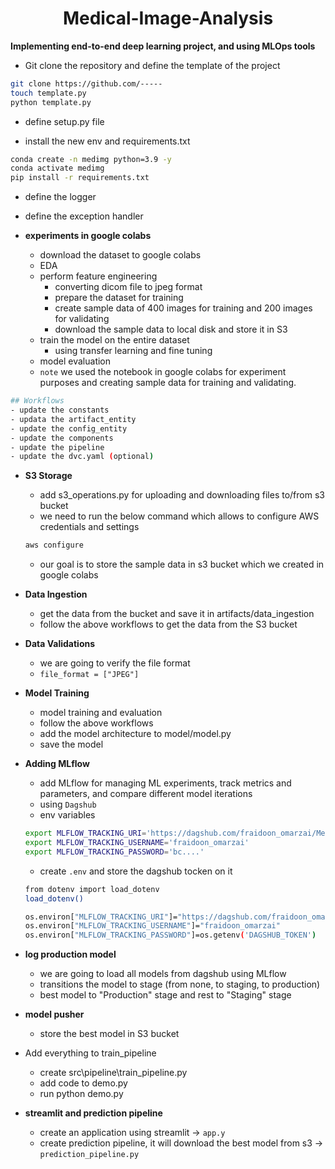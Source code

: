 <h1 align=center> Medical-Image-Analysis </h1>

**Implementing end-to-end deep learning project, and using MLOps tools**

- Git clone the repository and define the template of the project
```bash
git clone https://github.com/-----
touch template.py
python template.py
```
- define setup.py file

- install the new env and requirements.txt

```bash
conda create -n medimg python=3.9 -y
conda activate medimg
pip install -r requirements.txt
```
- define the logger

- define the exception handler

- **experiments in google colabs**
    - download the dataset to google colabs
    - EDA
    - perform feature engineering
        - converting dicom file to jpeg format
        - prepare the dataset for training
        - create sample data of 400 images for training and 200 images for validating
        - download the sample data to local disk and store it in S3
    - train the model on the entire dataset
        - using transfer learning and fine tuning
    - model evaluation
    - `note` we used the notebook in google colabs for experiment purposes and creating sample data for training and validating.

```bash
## Workflows
- update the constants
- updata the artifact_entity
- update the config_entity
- update the components
- update the pipeline
- update the dvc.yaml (optional)
```

- **S3 Storage**
    - add s3_operations.py for uploading and downloading files to/from s3 bucket
    - we need to run the below command which allows to configure AWS credentials and settings
    ```bash
    aws configure  
    ```
    - our goal is to store the sample data in s3 bucket which we created in google colabs

- **Data Ingestion**
    - get the data from the bucket and save it in artifacts/data_ingestion
    - follow the above workflows to get the data from the S3 bucket


- **Data Validations**
    - we are going to verify the file format
    - `file_format = ["JPEG"]`

- **Model Training**
    - model training and evaluation 
    - follow the above workflows
    - add the model architecture to model/model.py
    - save the model 

- **Adding MLflow**
    - add MLflow for managing ML experiments, track metrics and parameters, and compare different model iterations
    - using `Dagshub`
    - env variables
    ```bash
    export MLFLOW_TRACKING_URI='https://dagshub.com/fraidoon_omarzai/Medical-Image-Analysis.mlflow'
    export MLFLOW_TRACKING_USERNAME='fraidoon_omarzai' 
    export MLFLOW_TRACKING_PASSWORD='bc....'
    ```
    - create `.env` and store the dagshub tocken on it
    ```bash
    from dotenv import load_dotenv
    load_dotenv() 
    
    os.environ["MLFLOW_TRACKING_URI"]="https://dagshub.com/fraidoon_omarzai/Medical-Image-Analysis.mlflow"
    os.environ["MLFLOW_TRACKING_USERNAME"]="fraidoon_omarzai"
    os.environ["MLFLOW_TRACKING_PASSWORD"]=os.getenv('DAGSHUB_TOKEN')
    ```

- **log production model**
    - we are going to load all models from dagshub using MLflow
    - transitions the model to stage (from none, to staging, to production) 
    - best model to "Production" stage and rest to "Staging" stage

- **model pusher**    
    - store the best model in S3 bucket


- Add everything to train_pipeline
    - create src\pipeline\train_pipeline.py
    - add code to demo.py
    - run python demo.py


- **streamlit and prediction pipeline**
    - create an application using streamlit -> `app.y`
    - create prediction pipeline, it will download the best model from s3 -> `prediction_pipeline.py`
